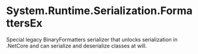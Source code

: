 # System.Runtime.Serialization.FormattersEx
 Special legacy BinaryFormatters serializer that unlocks serialization in .NetCore and can serialize and deserialize classes at will.
